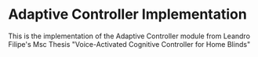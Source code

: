 # Adaptive Controller Implementation

This is the implementation of the Adaptive Controller module from Leandro Filipe's Msc Thesis "Voice-Activated Cognitive Controller for Home Blinds"

